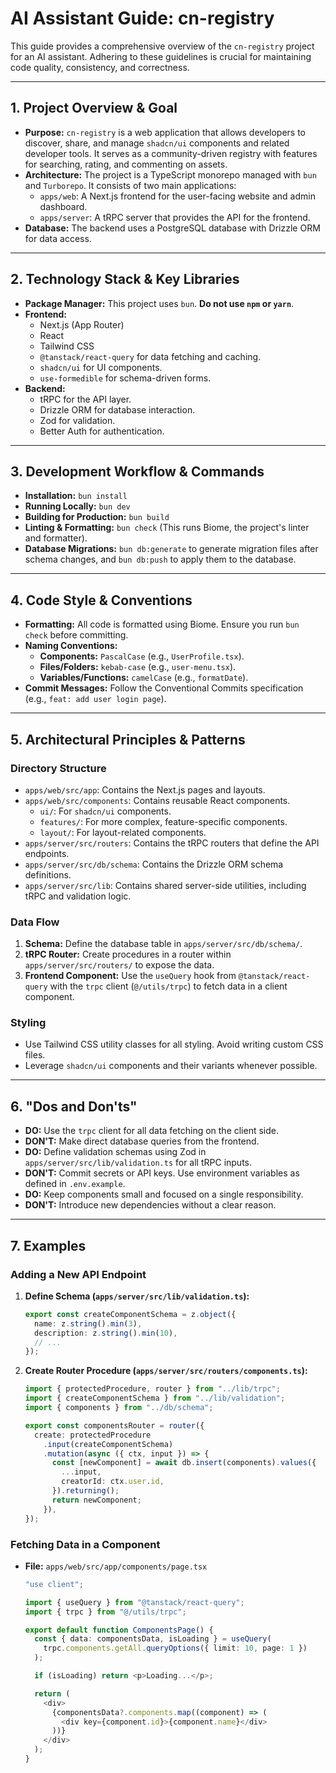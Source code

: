 # AI Assistant Guide: cn-registry

This guide provides a comprehensive overview of the `cn-registry` project for an AI assistant. Adhering to these guidelines is crucial for maintaining code quality, consistency, and correctness.

---

## 1. Project Overview & Goal

-   **Purpose:** `cn-registry` is a web application that allows developers to discover, share, and manage `shadcn/ui` components and related developer tools. It serves as a community-driven registry with features for searching, rating, and commenting on assets.
-   **Architecture:** The project is a TypeScript monorepo managed with `bun` and `Turborepo`. It consists of two main applications:
    -   `apps/web`: A Next.js frontend for the user-facing website and admin dashboard.
    -   `apps/server`: A tRPC server that provides the API for the frontend.
-   **Database:** The backend uses a PostgreSQL database with Drizzle ORM for data access.

---

## 2. Technology Stack & Key Libraries

-   **Package Manager:** This project uses `bun`. **Do not use `npm` or `yarn`**.
-   **Frontend:**
    -   Next.js (App Router)
    -   React
    -   Tailwind CSS
    -   `@tanstack/react-query` for data fetching and caching.
    -   `shadcn/ui` for UI components.
    -   `use-formedible` for schema-driven forms.
-   **Backend:**
    -   tRPC for the API layer.
    -   Drizzle ORM for database interaction.
    -   Zod for validation.
    -   Better Auth for authentication.

---

## 3. Development Workflow & Commands

-   **Installation:** `bun install`
-   **Running Locally:** `bun dev`
-   **Building for Production:** `bun build`
-   **Linting & Formatting:** `bun check` (This runs Biome, the project's linter and formatter).
-   **Database Migrations:** `bun db:generate` to generate migration files after schema changes, and `bun db:push` to apply them to the database.

---

## 4. Code Style & Conventions

-   **Formatting:** All code is formatted using Biome. Ensure you run `bun check` before committing.
-   **Naming Conventions:**
    -   **Components:** `PascalCase` (e.g., `UserProfile.tsx`).
    -   **Files/Folders:** `kebab-case` (e.g., `user-menu.tsx`).
    -   **Variables/Functions:** `camelCase` (e.g., `formatDate`).
-   **Commit Messages:** Follow the Conventional Commits specification (e.g., `feat: add user login page`).

---

## 5. Architectural Principles & Patterns

### Directory Structure

-   `apps/web/src/app`: Contains the Next.js pages and layouts.
-   `apps/web/src/components`: Contains reusable React components.
    -   `ui/`: For `shadcn/ui` components.
    -   `features/`: For more complex, feature-specific components.
    -   `layout/`: For layout-related components.
-   `apps/server/src/routers`: Contains the tRPC routers that define the API endpoints.
-   `apps/server/src/db/schema`: Contains the Drizzle ORM schema definitions.
-   `apps/server/src/lib`: Contains shared server-side utilities, including tRPC and validation logic.

### Data Flow

1.  **Schema:** Define the database table in `apps/server/src/db/schema/`.
2.  **tRPC Router:** Create procedures in a router within `apps/server/src/routers/` to expose the data.
3.  **Frontend Component:** Use the `useQuery` hook from `@tanstack/react-query` with the `trpc` client (`@/utils/trpc`) to fetch data in a client component.

### Styling

-   Use Tailwind CSS utility classes for all styling. Avoid writing custom CSS files.
-   Leverage `shadcn/ui` components and their variants whenever possible.

---

## 6. "Dos and Don'ts"

-   **DO:** Use the `trpc` client for all data fetching on the client side.
-   **DON'T:** Make direct database queries from the frontend.
-   **DO:** Define validation schemas using Zod in `apps/server/src/lib/validation.ts` for all tRPC inputs.
-   **DON'T:** Commit secrets or API keys. Use environment variables as defined in `.env.example`.
-   **DO:** Keep components small and focused on a single responsibility.
-   **DON'T:** Introduce new dependencies without a clear reason.

---

## 7. Examples

### Adding a New API Endpoint

1.  **Define Schema (`apps/server/src/lib/validation.ts`):**

    ```typescript
    export const createComponentSchema = z.object({
      name: z.string().min(3),
      description: z.string().min(10),
      // ...
    });
    ```

2.  **Create Router Procedure (`apps/server/src/routers/components.ts`):**

    ```typescript
    import { protectedProcedure, router } from "../lib/trpc";
    import { createComponentSchema } from "../lib/validation";
    import { components } from "../db/schema";

    export const componentsRouter = router({
      create: protectedProcedure
        .input(createComponentSchema)
        .mutation(async ({ ctx, input }) => {
          const [newComponent] = await db.insert(components).values({
            ...input,
            creatorId: ctx.user.id,
          }).returning();
          return newComponent;
        }),
    });
    ```

### Fetching Data in a Component

-   **File:** `apps/web/src/app/components/page.tsx`

    ```typescript
    "use client";

    import { useQuery } from "@tanstack/react-query";
    import { trpc } from "@/utils/trpc";

    export default function ComponentsPage() {
      const { data: componentsData, isLoading } = useQuery(
        trpc.components.getAll.queryOptions({ limit: 10, page: 1 })
      );

      if (isLoading) return <p>Loading...</p>;

      return (
        <div>
          {componentsData?.components.map((component) => (
            <div key={component.id}>{component.name}</div>
          ))}
        </div>
      );
    }
    ```